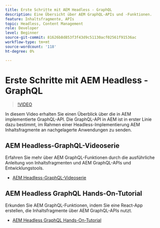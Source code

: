 ```yaml
---
title: Erste Schritte mit AEM Headless - GraphQL
description: Eine Übersicht über AEM GraphQL-APIs und -Funktionen.
feature: Inhaltsfragmente, APIs
topic: Headless, Content Management
role: Developer
level: Beginner
source-git-commit: 81626b8d853f3f43d9c51130acf02561f91536ac
workflow-type: tm+mt
source-wordcount: '118'
ht-degree: 0%

---
```



# Erste Schritte mit AEM Headless - GraphQL

>[!VIDEO](https://video.tv.adobe.com/v/328618/?quality=12&learn=on)

In diesem Video erhalten Sie einen Überblick über die in AEM implementierte GraphQL-API. Die GraphQL-API in AEM ist in erster Linie dazu bestimmt, im Rahmen einer Headless-Implementierung AEM Inhaltsfragmente an nachgelagerte Anwendungen zu senden.

## AEM Headless-GraphQL-Videoserie

Erfahren Sie mehr über AEM GraphQL-Funktionen durch die ausführliche Anleitung von Inhaltsfragmenten und AEM GraphQL-APIs und Entwicklungstools.

+ [AEM Headless-GraphQL-Videoserie](./video-series/modeling-basics.md)

## AEM Headless GraphQL Hands-On-Tutorial

Erkunden Sie AEM GraphQL-Funktionen, indem Sie eine React-App erstellen, die Inhaltsfragmente über AEM GraphQL-APIs nutzt.

+ [AEM Headless GraphQL Hands-On-Tutorial](./multi-step/overview.md)